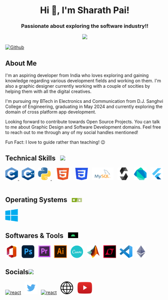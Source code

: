


<h1 align="center">Hi 👋, I'm Sharath Pai!</h1>
<h3 align="center">Passionate about exploring the software industry!!</h3>

<p align='center'>
  <a href='mailto:sharathpai107@gmail.com' target="_blank">
      <img src='https://img.shields.io/badge/-sharathpai107@gmail.com-c14438?style=flat&logo=Gmail&logoColor=white&link=mailto:sharathpai107.com'>
  </a>
 

[![Github](https://img.shields.io/github/followers/Sharath1036?label=Follow&style=social)](https://github.com/Sharath1036)

<h2>
    About Me
</h2>

I'm an aspiring developer from India who loves exploring and gaining knowledge regarding various development fields and working on them. I'm also a graphic designer currently working with a couple of socities by helping them with all the digital creatives.

I'm pursuing my BTech in Electronics and Communication from D.J. Sanghvi College of Engineering, graduating in May 2024 and currently exploring the domain of cross platform app development.

Looking forward to contribute towards Open Source Projects. You can talk to me about Graphic Design and Software Development domains. Feel free to reach out to me through any of my social handles mentioned!

Fun Fact: I love to guide rather than teaching! 😉



<h2>
   Technical Skills &nbsp; <img src = "https://media2.giphy.com/media/QssGEmpkyEOhBCb7e1/giphy.gif?cid=ecf05e47a0n3gi1bfqntqmob8g9aid1oyj2wr3ds3mg700bl&rid=giphy.gif" width = 32px>
</h2>


<a href= "https://github.com/Sharath1036?tab=repositories&q=&type=&language=c&sort="> <img src="https://raw.githubusercontent.com/Sharath1036/readme-icon-gen/main/cprogramming.png" alt="react" width="40" height="40"/> </a>
&nbsp;
<a> <img src = "https://raw.githubusercontent.com/Sharath1036/readme-icon-gen/main/cpp.png" alt="react" width="40" height="40"/> </a>
&nbsp;
<a href = "https://github.com/Sharath1036?tab=repositories&q=&type=&language=python&sort="> <img src = "https://raw.githubusercontent.com/Sharath1036/readme-icon-gen/main/python.png" alt="react" width="40" height="40"/> </a>
&nbsp;
<a> <img src="https://raw.githubusercontent.com/Sharath1036/readme-icon-gen/main/html.png" alt="react" width="55" height="40"/> </a>
&nbsp;
<a> <img src="https://raw.githubusercontent.com/Sharath1036/readme-icon-gen/main/css.png" alt="react" width="40" height="40"/> </a>
&nbsp;
<a> <img src="https://raw.githubusercontent.com/Sharath1036/readme-icon-gen/main/mysql.png" alt="react" width="70" height="40"/> </a>
&nbsp;
<a> <img src ="https://raw.githubusercontent.com/Sharath1036/readme-icon-gen/main/solidity.png" alt="react" width="40" height="40"/> </a>
&nbsp;
<a> <img src ="https://raw.githubusercontent.com/Sharath1036/readme-icon-gen/main/dart.png" alt="react" width="40" height="40"/> </a>
&nbsp;
<a> <img src ="https://raw.githubusercontent.com/Sharath1036/readme-icon-gen/main/flutter.png" alt="react" width="40" height="40"/> </a>
&nbsp;

<h2>
   Operating Systems &nbsp; <img src = "https://raw.githubusercontent.com/Sharath1036/readme-icon-gen/main/operating-systems.gif" width = 32px>
</h2>

<a> <img src ='https://raw.githubusercontent.com/Sharath1036/readme-icon-gen/main/windows.png' width = "40" height= "40" alt="react"> </a>
&nbsp;

<h2>
   Softwares & Tools &nbsp; <img src = "https://raw.githubusercontent.com/Sharath1036/readme-icon-gen/main/androidbot.gif" width = 32px>
</h2>

<a> <img src ="https://raw.githubusercontent.com/Sharath1036/readme-icon-gen/main/ms-office.png" alt="react" width="40" height="40"/> </a>
&nbsp;
<a> <img src ='https://raw.githubusercontent.com/Sharath1036/readme-icon-gen/main/adobephotoshop.png' alt="react" width="40" height="40"/> </a>
&nbsp;
<a> <img src ='https://raw.githubusercontent.com/Sharath1036/readme-icon-gen/main/adobepremierepro.png' alt="react" width="40" height="40"/> </a>
&nbsp;
<a> <img src ='https://raw.githubusercontent.com/Sharath1036/readme-icon-gen/main/adobeillustrator.png' alt="react" width="40" height="40"/> </a>
&nbsp;
<a> <img src ='https://raw.githubusercontent.com/Sharath1036/readme-icon-gen/main/canva.png' alt="react" width="40" height="40"/> </a>
&nbsp;
<a> <img src ='https://raw.githubusercontent.com/Sharath1036/readme-icon-gen/main/matlab.png' alt="react" width="40" height="40"/> </a>
&nbsp;
<a> <img src ='https://raw.githubusercontent.com/Sharath1036/readme-icon-gen/main/ltspice.png' alt="react" width="40" height="40"/> </a>
&nbsp;
<a> <img src ='https://raw.githubusercontent.com/Sharath1036/readme-icon-gen/main/vscode.png' alt="react" width="40" height="40"/> </a>
&nbsp;
<a> <img src ='https://raw.githubusercontent.com/Sharath1036/readme-icon-gen/main/ethereum.png' alt="react" width="30" height="40"/> </a>
&nbsp;


<h2>
   Socials<img src='https://raw.githubusercontent.com/ShahriarShafin/ShahriarShafin/main/Assets/handshake.gif' width="100px">
</h2>

<a href = 'https://www.linkedin.com/in/sharathpai107'> <img width = "40" height= "40" alt="react" src="https://raw.githubusercontent.com/rahulbanerjee26/githubAboutMeGenerator/main/icons/linked-in-alt.svg"/></a>
&nbsp;
<a href = 'https://www.twitter.com/Sharath1072'> <img width = "40" height= "40" alt="react" src="https://raw.githubusercontent.com/Sharath1036/readme-icon-gen/main/twitter.png"/></a>
&nbsp;
<a href = 'https://www.instagram.com/sharath_1007'> <img width = "40" height= "40" alt="react" src="https://raw.githubusercontent.com/rahulbanerjee26/githubAboutMeGenerator/main/icons/instagram.svg"/></a>
&nbsp;
<a href = 'https://www.swiftundergrads.ga'> <img width = "40" height= "40" alt="react" src="https://raw.githubusercontent.com/Sharath1036/readme-icon-gen/main/site.png"/></a>
&nbsp;
<a href = 'https://www.youtube.com/channel/UCSdthXAKgdyz8l5HKeIV28Q'> <img width = "50" height= "40" alt="react" src="https://raw.githubusercontent.com/Sharath1036/readme-icon-gen/main/youtube.png"/></a>
&nbsp;
<br>

